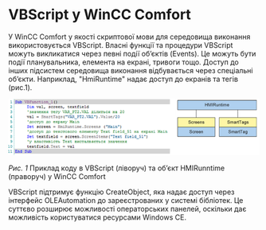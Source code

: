 # VBScript у WinCC Comfort

У WinCC Comfort у якості скриптової мови для середовища виконання використовується VBScript. Власні функції та процедури VBScript можуть викликатися через певні події об’єктів (Events). Це можуть бути події планувальника, елемента на екрані, тривоги тощо. Доступ до інших підсистем середовища виконання відбувається через спеціальні об’єкти. Наприклад, "HmiRuntime" надає доступ до екранів та тегів (рис.1). 

<a href="media8/8_4.png" target="_blank"><img src="media/8_4.png"/></a> 

*Рис. 1* Приклад коду в VBScript (ліворуч) та об’єкт HMIRunntime (праворуч) у WinCC Comfort

VBScript підтримує функцію CreateObject, яка надає доступ через інтерфейс OLEAutomation до зареєстрованих у системі бібліотек. Це суттєво розширює можливості операторських панелей, оскільки дає можливість користуватися ресурсами Windows CE.